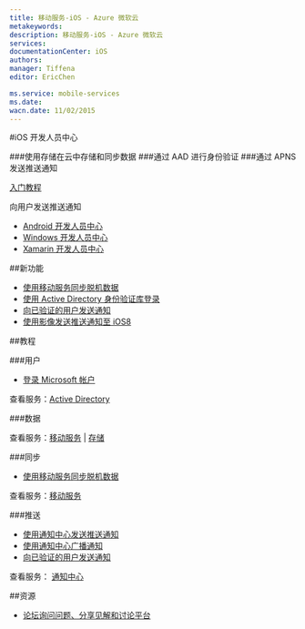 ```yaml
---
title: 移动服务-iOS - Azure 微软云
metakeywords: 
description: 移动服务-iOS - Azure 微软云
services: 
documentationCenter: iOS
authors: 
manager: Tiffena
editor: EricChen

ms.service: mobile-services
ms.date: 
wacn.date: 11/02/2015
---
```


#iOS 开发人员中心

###使用存储在云中存储和同步数据
###通过 AAD 进行身份验证
###通过 APNS 发送推送通知

[入门教程](../../articles/mobile-services/mobile-services-ios-get-started.md)

向用户发送推送通知

- [Android 开发人员中心](/develop/mobile/android)
- [Windows 开发人员中心](/develop/mobile/windows)
- [Xamarin 开发人员中心](/develop/mobile/xamarin)

##新功能

- [使用移动服务同步脱机数据](../../articles/mobile-services/mobile-services-ios-get-started-offline-data.md)
- [使用 Active Directory 身份验证库登录](../../articles/mobile-services/mobile-services-dotnet-backend-ios-adal-sso-authentication.md)
- [向已验证的用户发送通知](../../articles/mobile-services/mobile-services-javascript-backend-ios-push-notifications-app-users.md)
- [使用影像发送推送通知至 iOS8](../../articles/notification-hubs/notification-hubs-aspnet-backend-ios-apple-push-notification-service-apns-rich.md)

##教程

###用户

- [登录 Microsoft 帐户](../../articles/mobile-services/mobile-services-ios-get-started-users.md)
<!--- [使用 Active Directory 身份验证库登录](../../articles/mobile-services/mobile-services-dotnet-backend-ios-adal-sso-authentication.md)-->
<!--- [代表用户访问 SharePoint](/documentation/articles/mobile-services-dotnet-backend-calling-sharepoint-on-behalf-of-user/)-->

查看服务：[Active Directory](https://github.com/AzureAD)

###数据

查看服务：[移动服务](../../articles/mobile-services/index.md) | [存储](../../articles/storage/index.md)

###同步

- [使用移动服务同步脱机数据](../../articles/mobile-services/mobile-services-ios-get-started-offline-data.md)

查看服务：[移动服务](../../articles/mobile-services/index.md)

###推送

- [使用通知中心发送推送通知](../../articles/notification-hubs/notification-hubs-ios-apple-push-notification-apns-get-started.md)
- [使用通知中心广播通知](../../articles/notification-hubs/notification-hubs-ios-xplat-segmented-apns-push-notification.md)
- [向已验证的用户发送通知](../../articles/mobile-services/mobile-services-javascript-backend-ios-push-notifications-app-users.md)

查看服务： [通知中心](../../articles/notification-hubs/index.md)

##资源

<!--- [iOS 参考查找针对客户端库和服务器脚本的文档](/develop/mobile/reference-ios)-->

<!--
- [iOS 示例了解丰富的可下载示例应用程序](/develop/mobile/ios-samples)
-->

- [论坛询问问题、分享见解和讨论平台](https://social.msdn.microsoft.com/Forums/zh-CN/home?forum=windowsazurezhchs)

